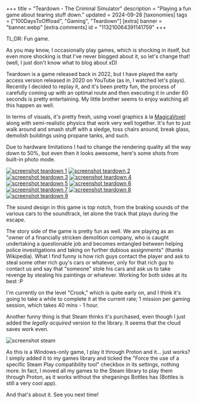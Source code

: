 +++
title = "Teardown - The Criminal Simulator"
description = "Playing a fun game about tearing stuff down."
updated = 2024-09-28
[taxonomies]
tags = ["100DaysToOffload", "Gaming", "Teardown"]
[extra]
banner = "banner.webp"
[extra.comments]
id = "113210064391141759"
+++

TL;DR: Fun game.

As you may know, I occasionally play games, which is shocking in itself, but even more shocking is that I've never blogged about it, so let's change that! (well, I just don't know what to blog about xD)

Teardown is a game released back in 2022, but I have played the early access version released in 2020 on YouTube (as in, I watched let's plays). Recently I decided to replay it, and it's been pretty fun, the process of carefully coming up with an optimal route and then executing it in under 60 seconds is pretty entertaining. My little brother seems to enjoy watching all this happen as well.

In terms of visuals, it's pretty fresh, using voxel graphics à la [MagicaVoxel](https://ephtracy.github.io) along with semi-realistic physics that work very well together. It's fun to just walk around and smash stuff with a sledge, toss chairs around, break glass, demolish buildings using propane tanks, and such.

Due to hardware limitations I had to change the rendering quality all the way down to 50%, but even then it looks awesome, here's some shots from built-in photo mode.

<div class="media-grid-markdown">

[![screenshot teardown 1](screenshot-teardown-1.png)](https://files.catbox.moe/u4p65h.png)
[![screenshot teardown 2](screenshot-teardown-2.png)](https://files.catbox.moe/j8plvm.png)
[![screenshot teardown 3](screenshot-teardown-3.png)](https://files.catbox.moe/gtckqi.png)
[![screenshot teardown 4](screenshot-teardown-4.png)](https://files.catbox.moe/btqp4t.png)
[![screenshot teardown 5](screenshot-teardown-5.png)](https://files.catbox.moe/ph30ik.png)
[![screenshot teardown 6](screenshot-teardown-6.png)](https://files.catbox.moe/aayzmp.png)
[![screenshot teardown 7](screenshot-teardown-7.png)](https://files.catbox.moe/jbupy7.png)
[![screenshot teardown 8](screenshot-teardown-8.png)](https://files.catbox.moe/fnv84q.png)
[![screenshot teardown 9](screenshot-teardown-9.png)](https://files.catbox.moe/oftls3.png)
</div>

The sound design in this game is top notch, from the braking sounds of the various cars to the soundtrack, let alone the track that plays during the escape.

The story side of the game is pretty fun as well. We are playing as an "owner of a financially stricken demolition company, who is caught undertaking a questionable job and becomes entangled between helping police investigations and taking on further dubious assignments" (thanks Wikipedia). What I find funny is how rich guys contact the player and ask to steal some other rich guy's cars or whatever, only for that rich guy to contact us and say that "someone" stole his cars and ask us to take revenge by stealing his paintings or whatever. Working for both sides at its best :P

I'm currently on the level "Crook," which is quite early on, and I think it's going to take a while to complete it at the current rate; 1 mission per gaming session, which takes 40 mins - 1 hour.

Another funny thing is that Steam thinks it's purchased, even though I just added the *legally acquired* version to the library. It seems that the cloud saves work even.

![screenshot steam](screenshot-steam.png)

As this is a Windows-only game, I play it through Proton and it... just works? I simply added it to my games library and ticked the "Force the use of a specific Steam Play compatibility tool" checkbox in its settings, nothing more. In fact, I moved all my games to the Steam library to play them through Proton, as it works without the sheganings Bottles has (Bottles is still a very cool app).

And that's about it. See you next time!
